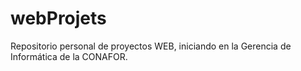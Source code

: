 # webProjets
Repositorio personal de proyectos WEB, iniciando en la Gerencia de Informática de la CONAFOR.
